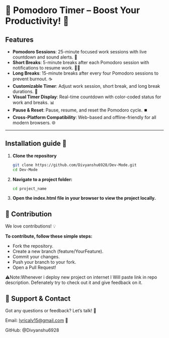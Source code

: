 # 🍅 Pomodoro Timer – Boost Your Productivity! 🚀

## Features

- **Pomodoro Sessions**: 25-minute focused work sessions with live countdown and sound alerts. 💪  
- **Short Breaks**: 5-minute breaks after each Pomodoro session with notifications to resume work. 🚶‍♂️  
- **Long Breaks**: 15-minute breaks after every four Pomodoro sessions to prevent burnout. ☕  
- **Customizable Timer**: Adjust work session, short break, and long break durations. 🔄  
- **Visual Timer Display**: Real-time countdown with color-coded status for work and breaks. 📊  
- **Pause & Reset**: Pause, resume, and reset the Pomodoro cycle. ⏹️  
- **Cross-Platform Compatibility**: Web-based and offline-friendly for all modern browsers. 🌐

---

## Installation guide 📑

1. **Clone the repository**
   ```bash
   git clone https://github.com/Divyanshu6928/Dev-Mode.git
   cd Dev-Mode

2. **Navigate to a project folder:**
   ```bash
   cd project_name

3. **Open the index.html file in your browser to view the project locally.**

## 🤝 Contribution
We love contributions! 💡

**To contribute, follow these simple steps:**

- Fork the repository.
- Create a new branch (feature/YourFeature).
- Commit your changes.
- Push your branch to your fork.
- Open a Pull Request!

⚠️Note:Whenever i deploy new project on internet I Will paste link in repo description. Defenately try to check out it and give feedback on it.

## 💛 Support & Contact
Got any questions or feedback? Let’s talk! 🤖

Email: lyricalv15@gmail.com 📧

GitHub: @Divyanshu6928
